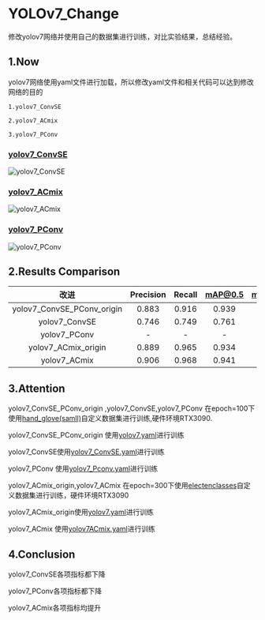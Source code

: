 # YOLOv7_Change
修改yolov7网络并使用自己的数据集进行训练，对比实验结果，总结经验。
## 1.Now 

yolov7网络使用yaml文件进行加载，所以修改yaml文件和相关代码可以达到修改网络的目的![]()

```
1.yolov7_ConvSE

2.yolov7_ACmix

3.yolov7_PConv
```
### [yolov7_ConvSE](https://github.com/maple0leaves/YOLOv7_Change/blob/master/cfg/training/yolov7_ConvSE.yaml)
![yolov7_ConvSE](https://github.com/maple0leaves/YOLOv7_Change/blob/master/images/ConvSE.png)
### [yolov7_ACmix](https://github.com/maple0leaves/YOLOv7_Change/blob/master/cfg/training/yolov7ACmix.yaml)
![yolov7_ACmix](https://github.com/maple0leaves/YOLOv7_Change/blob/master/images/ACmix.png)
### [yolov7_PConv](https://github.com/maple0leaves/YOLOv7_Change/blob/master/cfg/training/yolov7_Pconv.yaml)
![yolov7_PConv](https://github.com/maple0leaves/YOLOv7_Change/blob/master/images/PConv.png)
## 2.Results Comparison
|            改进            | Precision | Recall | mAP@0.5 | mAP@0.5:0.95 |
| :------------------------: | :-------: | :----: | :-----: | :----------: |
| yolov7_ConvSE_PConv_origin |   0.883   | 0.916  |  0.939  |    0.527     |
|       yolov7_ConvSE        |   0.746   | 0.749  |  0.761  |    0.373     |
|        yolov7_PConv        |     -     |   -    |    -    |      -       |
|    yolov7_ACmix_origin     |   0.889   | 0.965  |  0.934  |    0.541     |
|        yolov7_ACmix        |   0.906   | 0.968  |  0.941  |    0.556     |

## 3.Attention

yolov7_ConvSE_PConv_origin ,yolov7_ConvSE,yolov7_PConv 在epoch=100下使用[hand_glove(samll)](https://github.com/maple0leaves/YOLOv7_Change/tree/master/ourdata)自定义数据集进行训练,硬件环境RTX3090.

yolov7_ConvSE_PConv_origin 使用[yolov7.yaml](https://github.com/maple0leaves/YOLOv7_Change/blob/master/cfg/training/yolov7.yaml)进行训练

yolov7_ConvSE使用[yolov7_ConvSE.yaml](https://github.com/maple0leaves/YOLOv7_Change/blob/master/cfg/training/yolov7_ConvSE.yaml)进行训练

yolov7_PConv 使用[yolov7_Pconv.yaml](https://github.com/maple0leaves/YOLOv7_Change/blob/master/cfg/training/yolov7_Pconv.yaml)进行训练

yolov7_ACmix_origin,yolov7_ACmix 在epoch=300下使用[electenclasses](https://github.com/maple0leaves/YOLOv7_Change/tree/master/ourdata)自定义数据集进行训练，硬件环境RTX3090

yolov7_ACmix_origin使用[yolov7.yaml](https://github.com/maple0leaves/YOLOv7_Change/blob/master/cfg/training/yolov7.yaml)进行训练

yolov7_ACmix 使用[yolov7ACmix.yaml](https://github.com/maple0leaves/YOLOv7_Change/blob/master/cfg/training/yolov7ACmix.yaml)进行训练

## 4.Conclusion

yolov7_ConvSE各项指标都下降

yolov7_PConv各项指标都下降

yolov7_ACmix各项指标均提升
